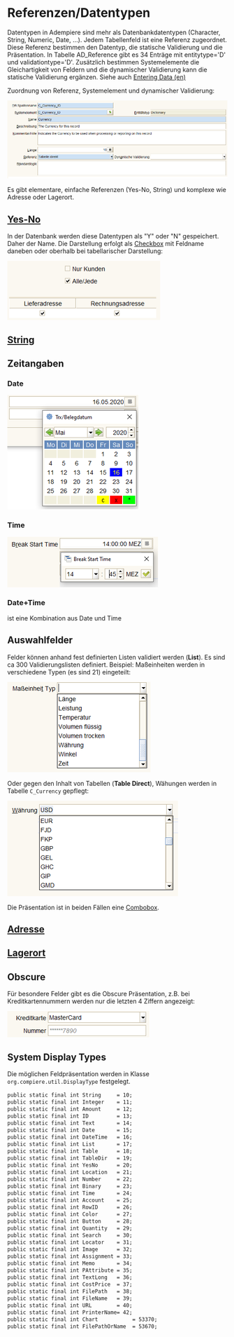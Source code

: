 # Referenzen/Datentypen

Datentypen in Adempiere sind mehr als Datenbankdatentypen (Character, String, Numeric, Date, ...). Jedem Tabellenfeld ist eine Referenz zugeordnet. Diese Referenz bestimmen den Datentyp, die statische Validierung und die Präsentation. In Tabelle AD_Reference gibt es 34 Enträge mit entitytype='D' und validationtype='D'. Zusätzlich bestimmen Systemelemente die Gleichartigkeit von Feldern und die dynamischer Validierung kann die statische Validierung ergänzen. Siehe auch [Entering Data (en)](https://adempiere.gitbook.io/docs/v/develop/introduction/getting-started/entering-data-fields-and-buttons)

Zuordnung von Referenz, Systemelement und dynamischer Validierung:

![](../.gitbook/assets/Tabellenfeld.PNG)

Es gibt elementare, einfache Referenzen (Yes-No, String) und komplexe wie Adresse oder Lagerort.


## [Yes-No](https://adempiere.gitbook.io/docs/v/develop/introduction/getting-started/entering-data-fields-and-buttons#yes-no)

In der Datenbank werden diese Datentypen als "Y" oder "N" gespeichert. Daher der Name. Die Darstellung erfolgt als [Checkbox](../dev/swing.md##alternative-zu-vcheckbox) mit Feldname daneben oder oberhalb bei tabellarischer Darstellung:

![](../.gitbook/assets/Yes-No.PNG)

## [String](https://adempiere.gitbook.io/docs/v/develop/introduction/getting-started/entering-data-fields-and-buttons#string)

## Zeitangaben

### Date

![](../.gitbook/assets/VDate.PNG)

### Time

![](../.gitbook/assets/RefTime.PNG)

### Date+Time

ist eine Kombination aus Date und Time

## Auswahlfelder

Felder können anhand fest definierten Listen validiert werden (**List**). Es sind ca 300 Validierungslisten definiert. Beispiel: Maßeinheiten werden in verschiedene Typen (es sind 21) eingeteilt:  

![](../.gitbook/assets/RefList.PNG)

Oder gegen den Inhalt von Tabellen (**Table Direct**), Wähungen werden in Tabelle ``C_Currency`` gepflegt:

![](../.gitbook/assets/RefTableDirect.PNG)

Die Präsentation ist in beiden Fällen eine [Combobox](https://docs.oracle.com/javase/tutorial/uiswing/components/combobox.html).

## [Adresse](https://adempiere.gitbook.io/docs/v/develop/introduction/getting-started/entering-data-fields-and-buttons#location-address)

## [Lagerort](https://adempiere.gitbook.io/docs/v/develop/introduction/getting-started/entering-data-fields-and-buttons#locator-wh)

## Obscure

Für besondere Felder gibt es die Obscure Präsentation, z.B. bei Kreditkartennummern werden nur die letzten 4 Ziffern angezeigt:

![](../.gitbook/assets/Obscure.PNG)

## System Display Types

Die möglichen Feldpräsentation werden in Klasse ``org.compiere.util.DisplayType`` festgelegt. 

	public static final int String     = 10;
	public static final int Integer    = 11;
	public static final int Amount     = 12;
	public static final int ID         = 13;
	public static final int Text       = 14;
	public static final int Date       = 15;
	public static final int DateTime   = 16;
	public static final int List       = 17;
	public static final int Table      = 18;
	public static final int TableDir   = 19;
	public static final int YesNo      = 20;
	public static final int Location   = 21;
	public static final int Number     = 22;
	public static final int Binary     = 23;
	public static final int Time       = 24;
	public static final int Account    = 25;
	public static final int RowID      = 26;
	public static final int Color      = 27;
	public static final int Button	   = 28;
	public static final int Quantity   = 29;
	public static final int Search     = 30;
	public static final int Locator    = 31;
	public static final int Image      = 32;
	public static final int Assignment = 33;
	public static final int Memo       = 34;
	public static final int PAttribute = 35;
	public static final int TextLong   = 36;
	public static final int CostPrice  = 37;
	public static final int FilePath   = 38;
	public static final int FileName   = 39;
	public static final int URL        = 40;
	public static final int PrinterName= 42;
	public static final int Chart           = 53370;
	public static final int FilePathOrName  = 53670;

